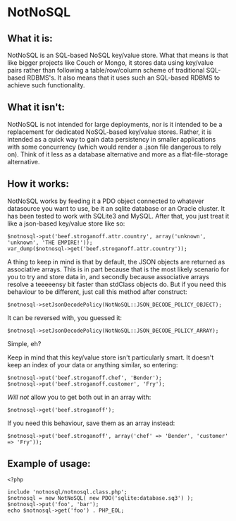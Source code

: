 NotNoSQL
========

What it is:
-----------------
NotNoSQL is an SQL-based NoSQL key/value store. What that means is that like bigger projects like Couch or Mongo, it stores data using key/value pairs rather than following a table/row/column scheme of traditional SQL-based RDBMS's. It also means that it uses such an SQL-based RDBMS to achieve such functionality. 

What it isn't:
-----------------
NotNoSQL is not intended for large deployments, nor is it intended to be a replacement for dedicated NoSQL-based key/value stores. Rather, it is intended as a quick way to gain data persistency in smaller applications with some concurrency (which would render a .json file dangerous to rely on). Think of it less as a database alternative and more as a flat-file-storage alternative.

How it works:
-----------------
NotNoSQL works by feeding it a PDO object connected to whatever datasource you want to use, be it an sqlite database or an Oracle cluster. It has been tested to work with SQLite3 and MySQL. After that, you just treat it like a json-based key/value store like so:

	$notnosql->put('beef.stroganoff.attr.country', array('unknown', 'unknown', 'THE EMPIRE!'));
	var_dump($notnosql->get('beef.stroganoff.attr.country'));

A thing to keep in mind is that by default, the JSON objects are returned as associative arrays. This is in part because that is the most likely scenario for you to try and store data in, and secondly because associative arrays resolve a teeeeensy bit faster than stdClass objects do. But if you need this behaviour to be different, just call this method after construct:

	$notnosql->setJsonDecodePolicy(NotNoSQL::JSON_DECODE_POLICY_OBJECT);

It can be reversed with, you guessed it:

	$notnosql->setJsonDecodePolicy(NotNoSQL::JSON_DECODE_POLICY_ARRAY);

Simple, eh?

Keep in mind that this key/value store isn't particularly smart. It doesn't keep an index of your data or anything similar, so entering:

	$notnosql->put('beef.stroganoff.chef', 'Bender');
	$notnosql->put('beef.stroganoff.customer', 'Fry');

*Will not* allow you to get both out in an array with:

	$notnosql->get('beef.stroganoff');

If you need this behaviour, save them as an array instead:

	$notnosql->put('beef.stroganoff', array('chef' => 'Bender', 'customer' => 'Fry'));


Example of usage:
-----------------

	<?php

	include 'notnosql/notnosql.class.php';
	$notnosql = new NotNoSQL( new PDO('sqlite:database.sq3') );
	$notnosql->put('foo', 'bar');
	echo $notnosql->get('foo') . PHP_EOL;
